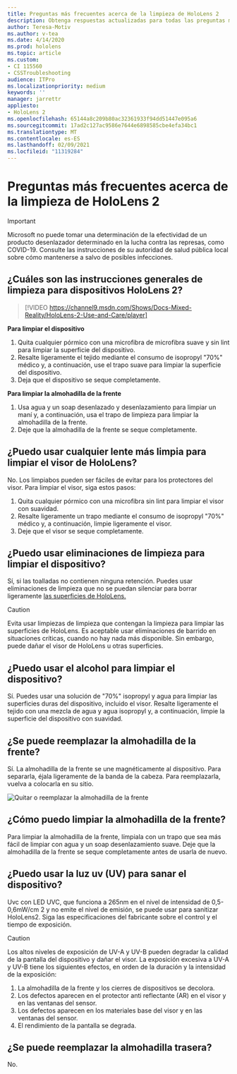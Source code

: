 ```yaml
---
title: Preguntas más frecuentes acerca de la limpieza de HoloLens 2
description: Obtenga respuestas actualizadas para todas las preguntas más frecuentes para limpiar y mantener su dispositivo HoloLens 2.
author: Teresa-Motiv
ms.author: v-tea
ms.date: 4/14/2020
ms.prod: hololens
ms.topic: article
ms.custom:
- CI 115560
- CSSTroubleshooting
audience: ITPro
ms.localizationpriority: medium
keywords: ''
manager: jarrettr
appliesto:
- HoloLens 2
ms.openlocfilehash: 65144a8c209b80ac32361933f94dd51447e095a6
ms.sourcegitcommit: 17ad2c127ac9586e7644e6898585cbe4efa34bc1
ms.translationtype: MT
ms.contentlocale: es-ES
ms.lasthandoff: 02/09/2021
ms.locfileid: "11319284"
---
```

# Preguntas más frecuentes acerca de la limpieza de HoloLens 2

> [!IMPORTANT]  
> Microsoft no puede tomar una determinación de la efectividad de un producto desenlazador determinado en la lucha contra las represas, como COVID-19. Consulte las instrucciones de su autoridad de salud pública local sobre cómo mantenerse a salvo de posibles infecciones.  

## ¿Cuáles son las instrucciones generales de limpieza para dispositivos HoloLens 2?

> [!VIDEO https://channel9.msdn.com/Shows/Docs-Mixed-Reality/HoloLens-2-Use-and-Care/player]

<!-- <iframe src="https://channel9.msdn.com/Shows/Docs-Mixed-Reality/HoloLens-2-Use-and-Care/player" width="960" height="540" allowFullScreen frameBorder="0" title="HoloLens 2 Use and Care - Microsoft Channel 9 Video"></iframe> -->

**Para limpiar el dispositivo**

1. Quita cualquier pórmico con una microfibra de microfibra suave y sin lint para limpiar la superficie del dispositivo.
1. Resalte ligeramente el tejido mediante el consumo de isopropyl "70%" médico y, a continuación, use el trapo suave para limpiar la superficie del dispositivo.
1. Deja que el dispositivo se seque completamente.

**Para limpiar la almohadilla de la frente**

1. Usa agua y un soap desenlazado y desenlazamiento para limpiar un maní y, a continuación, usa el trapo de limpieza para limpiar la almohadilla de la frente.
1. Deje que la almohadilla de la frente se seque completamente.

## ¿Puedo usar cualquier lente más limpia para limpiar el visor de HoloLens?

No. Los limpiabos pueden ser fáciles de evitar para los protectores del visor. Para limpiar el visor, siga estos pasos:  

1. Quita cualquier pórmico con una microfibra sin lint para limpiar el visor con suavidad.
1. Resalte ligeramente un trapo mediante el consumo de isopropyl "70%" médico y, a continuación, limpie ligeramente el visor.
1. Deje que el visor se seque completamente.

## ¿Puedo usar eliminaciones de limpieza para limpiar el dispositivo?

Sí, si las toalladas no contienen ninguna retención. Puedes usar eliminaciones de limpieza que no se puedan silenciar para borrar ligeramente [las superficies de HoloLens.](#what-are-the-general-cleaning-instructions-for-hololens-2-devices)  

> [!CAUTION]  
> Evita usar limpiezas de limpieza que contengan la limpieza para limpiar las superficies de HoloLens. Es aceptable usar eliminaciones de barrido en situaciones críticas, cuando no hay nada más disponible. Sin embargo, puede dañar el visor de HoloLens u otras superficies.

## ¿Puedo usar el alcohol para limpiar el dispositivo?

Sí. Puedes usar una solución de "70%" isopropyl y agua para limpiar las superficies duras del dispositivo, incluido el visor. Resalte ligeramente el tejido con una mezcla de agua y agua isopropyl y, a continuación, limpie la superficie del dispositivo con suavidad.

## ¿Se puede reemplazar la almohadilla de la frente?

Sí. La almohadilla de la frente se une magnéticamente al dispositivo. Para separarla, éjala ligeramente de la banda de la cabeza. Para reemplazarla, vuelva a colocarla en su sitio.

![Quitar o reemplazar la almohadilla de la frente](images/hololens2-remove-browpad.png)

## ¿Cómo puedo limpiar la almohadilla de la frente?

Para limpiar la almohadilla de la frente, límpiala con un trapo que sea más fácil de limpiar con agua y un soap desenlazamiento suave. Deje que la almohadilla de la frente se seque completamente antes de usarla de nuevo.

## ¿Puedo usar la luz uv (UV) para sanar el dispositivo?

Uvc con LED UVC, que funciona a 265nm en el nivel de intensidad de 0,5-0,6mW/cm 2 y no emite el nivel de emisión, se puede usar para <sup> </sup> sanitizar HoloLens2. Siga las especificaciones del fabricante sobre el control y el tiempo de exposición.

> [!CAUTION]  
> Los altos niveles de exposición de UV-A y UV-B pueden degradar la calidad de la pantalla del dispositivo y dañar el visor. La exposición excesiva a UV-A y UV-B tiene los siguientes efectos, en orden de la duración y la intensidad de la exposición:
>  
> 1. La almohadilla de la frente y los cierres de dispositivos se decolora.
> 1. Los defectos aparecen en el protector anti reflectante (AR) en el visor y en las ventanas del sensor.
> 1. Los defectos aparecen en los materiales base del visor y en las ventanas del sensor.
> 1. El rendimiento de la pantalla se degrada.

## ¿Se puede reemplazar la almohadilla trasera?

No.
